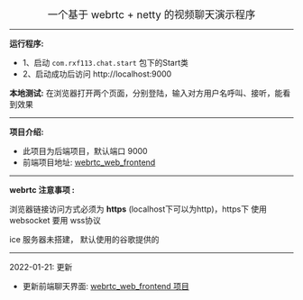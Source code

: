 <div style="text-align: center;font-size: 18px">
 一个基于 webrtc + netty 的视频聊天演示程序
</div>

---

**运行程序:**
- 1、启动 ```com.rxf113.chat.start``` 包下的Start类
- 2、启动成功后访问 http://localhost:9000


**本地测试:**  在浏览器打开两个页面，分别登陆，输入对方用户名呼叫、接听，能看到效果

---

**项目介绍:**
- 此项目为后端项目，默认端口 9000
- 前端项目地址:  [webrtc_web_frontend](https://github.com/rxf113/webrtc_web_frontend)

---

**webrtc 注意事项 :**

浏览器链接访问方式必须为 **https** (localhost下可以为http)，https下 使用 websocket 要用 wss协议

ice 服务器未搭建， 默认使用的谷歌提供的

---
2022-01-21: 更新

- 更新前端聊天界面: [webrtc_web_frontend 项目](https://github.com/rxf113/webrtc_web_frontend)

